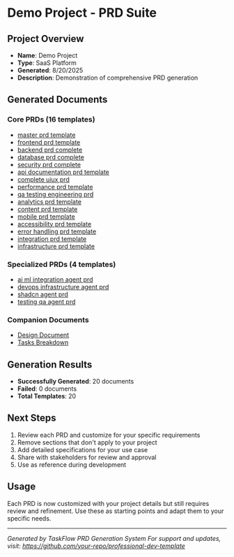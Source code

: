 # Demo Project - PRD Suite

## Project Overview
- **Name**: Demo Project
- **Type**: SaaS Platform
- **Generated**: 8/20/2025
- **Description**: Demonstration of comprehensive PRD generation

## Generated Documents

### Core PRDs (16 templates)
- [master prd template](./core/master-prd-template.md)
- [frontend prd template](./core/frontend_prd.md)
- [backend prd complete](./core/backend_prd.md)
- [database prd complete](./core/database_prd.md)
- [security prd complete](./core/security_prd.md)
- [api documentation prd template](./core/api_documentation_prd.md)
- [complete uiux prd](./core/complete_uiux_prd.md)
- [performance prd template](./core/performance_prd.md)
- [qa testing engineering prd](./core/qa_testing_engineering_prd.md)
- [analytics prd template](./core/analytics_prd.md)
- [content prd template](./core/content_prd.md)
- [mobile prd template](./core/mobile_prd.md)
- [accessibility prd template](./core/accessibility-prd-template.md)
- [error handling prd template](./core/error_handling_prd.md)
- [integration prd template](./core/integration_prd.md)
- [infrastructure prd template](./core/infrastructure_prd.md)

### Specialized PRDs (4 templates)
- [ai ml integration agent prd](./specialized/ai_ml_integration_agent_prd.md)
- [devops infrastructure agent prd](./specialized/devops_infrastructure_agent_prd.md)
- [shadcn agent prd](./specialized/shadcn_agent_prd.md)
- [testing qa agent prd](./specialized/testing_qa_agent_prd.md)

### Companion Documents
- [Design Document](./companion/design.md)
- [Tasks Breakdown](./companion/tasks.md)

## Generation Results
- **Successfully Generated**: 20 documents
- **Failed**: 0 documents
- **Total Templates**: 20

## Next Steps
1. Review each PRD and customize for your specific requirements
2. Remove sections that don't apply to your project
3. Add detailed specifications for your use case
4. Share with stakeholders for review and approval
5. Use as reference during development

## Usage
Each PRD is now customized with your project details but still requires review and refinement. Use these as starting points and adapt them to your specific needs.

---
*Generated by TaskFlow PRD Generation System*
*For support and updates, visit: https://github.com/your-repo/professional-dev-template*
